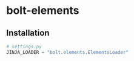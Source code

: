 # bolt-elements

## Installation

```python
# settings.py
JINJA_LOADER = "bolt.elements.ElementsLoader"
```

